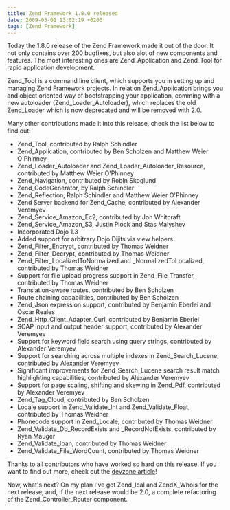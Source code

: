 ```yaml
---
title: Zend Framework 1.8.0 released
date: 2009-05-01 13:02:19 +0200
tags: [Zend Framework]
---
```


Today the 1.8.0 release of the Zend Framework made it out of the door. It not only contains over 200 bugfixes, but also alot of new components and features. The most interesting ones are Zend_Application and Zend_Tool for rapid application development.

Zend_Tool is a command line client, which supports you in setting up and managing Zend Framework projects. In relation Zend_Application brings you and object oriented way of bootstrapping your application, comming with a new autoloader (Zend_Loader_Autoloader), which replaces the old Zend_Loader which is now deprecated and will be removed with 2.0.

Many other contributions made it into this release, check the list below to find out:

- Zend_Tool, contributed by Ralph Schindler
- Zend_Application, contributed by Ben Scholzen and Matthew Weier O'Phinney
- Zend_Loader_Autoloader and Zend_Loader_Autoloader_Resource, contributed by Matthew Weier O'Phinney
- Zend_Navigation, contributed by Robin Skoglund
- Zend_CodeGenerator, by Ralph Schindler
- Zend_Reflection, Ralph Schindler and Matthew Weier O'Phinney
- Zend Server backend for Zend_Cache, contributed by Alexander Veremyev
- Zend_Service_Amazon_Ec2, contributed by Jon Whitcraft
- Zend_Service_Amazon_S3, Justin Plock and Stas Malyshev
- Incorporated Dojo 1.3
- Added support for arbitrary Dojo Dijits via view helpers
- Zend_Filter_Encrypt, contributed by Thomas Weidner
- Zend_Filter_Decrypt, contributed by Thomas Weidner
- Zend_Filter_LocalizedToNormalized and _NormalizedToLocalized, contributed by Thomas Weidner
- Support for file upload progress support in Zend_File_Transfer, contributed by Thomas Weidner
- Translation-aware routes, contributed by Ben Scholzen
- Route chaining capabilities, contributed by Ben Scholzen
- Zend_Json expression support, contributed by Benjamin Eberlei and Oscar Reales
- Zend_Http_Client_Adapter_Curl, contributed by Benjamin Eberlei
- SOAP input and output header support, contributed by Alexander Veremyev
- Support for keyword field search using query strings, contributed by Alexander Veremyev
- Support for searching across multiple indexes in Zend_Search_Lucene, contributed by Alexander Veremyev
- Significant improvements for Zend_Search_Lucene search result match highlighting capabilities, contributed by Alexander Veremyev
- Support for page scaling, shifting and skewing in Zend_Pdf, contributed by Alexander Veremyev
- Zend_Tag_Cloud, contributed by Ben Scholzen
- Locale support in Zend_Validate_Int and Zend_Validate_Float, contributed by Thomas Weidner
- Phonecode support in Zend_Locale, contributed by Thomas Weidner
- Zend_Validate_Db_RecordExists and _RecordNotExists, contributed by Ryan Mauger
- Zend_Validate_Iban, contributed by Thomas Weidner
- Zend_Validate_File_WordCount, contributed by Thomas Weidner

Thanks to all contributors who have worked so hard on this release. If you want to find out more, check out the [devzone article](http://devzone.zend.com/article/4524-Zend-Framework-1.8.0-Released)!

Now, what's next? On my plan I've got Zend_Ical and ZendX_Whois for the next release, and, if the next release would be 2.0, a complete refactoring of the Zend_Controller_Router component.